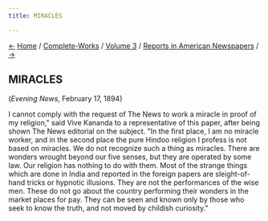 ```yaml
---
title: MIRACLES

---
```

<div>

[←](hindoo_philosophy.htm) [Home](../../../index.htm) /
[Complete-Works](../../complete_works.htm) / [Volume
3](../volume_3_contents.htm) / [Reports in American
Newspapers](reports_in_american_newspapers_contents.htm)
/ [→](the_divinity_of_man.htm)

  

## MIRACLES

(*Evening News*, February 17, 1894)

I cannot comply with the request of The News to work a miracle in proof
of my religion," said Vive Kananda to a representative of this paper,
after being shown The News editorial on the subject. "In the first
place, I am no miracle worker, and in the second place the pure Hindoo
religion I profess is not based on miracles. We do not recognize such a
thing as miracles. There are wonders wrought beyond our five senses, but
they are operated by some law. Our religion has nothing to do with them.
Most of the strange things which are done in India and reported in the
foreign papers are sleight-of-hand tricks or hypnotic illusions. They
are not the performances of the wise men. These do not go about the
country performing their wonders in the market places for pay. They can
be seen and known only by those who seek to know the truth, and not
moved by childish curiosity."

</div>
